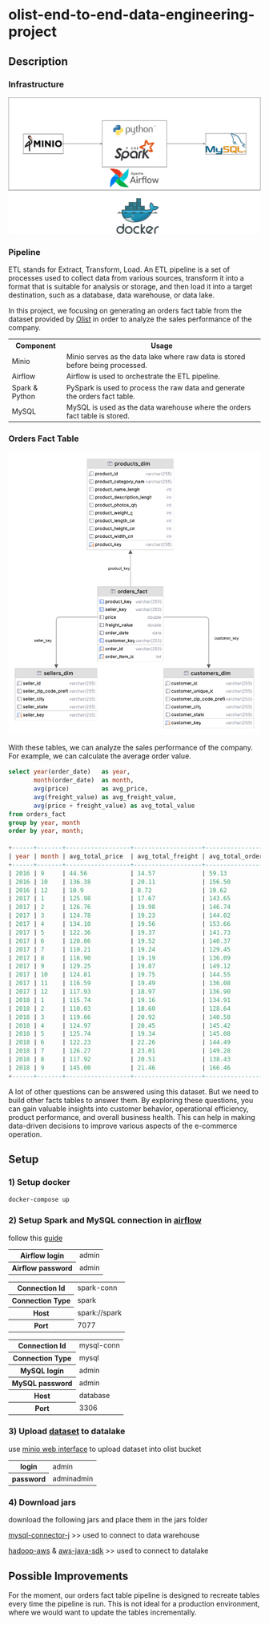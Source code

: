 # olist-end-to-end-data-engineering-project

## Description

### Infrastructure

<img src="images/olist-architecture.drawio.svg">

### Pipeline

ETL stands for Extract, Transform, Load. An ETL pipeline is a set of processes used to collect data from various
sources, transform it into a format that is suitable for analysis or storage, and then load it into a target
destination, such as a database, data warehouse, or data lake.

In this project, we focusing on generating an orders fact table from the dataset provided
by [Olist](https://www.kaggle.com/olistbr/brazilian-ecommerce) in order to analyze the sales performance of the company.

<table>
    <tr>
        <th>Component</th>
        <th>Usage</th>
    </tr>
    <tr>
        <td>Minio</td>
        <td>Minio serves as the data lake where raw data is stored before being processed.</td>
    </tr>
    <tr>
        <td>Airflow</td>
        <td>Airflow is used to orchestrate the ETL pipeline.</td>
    </tr>
    <tr>
        <td>Spark & Python</td>
        <td>PySpark is used to process the raw data and generate the orders fact table.</td>
    </tr>
    <tr>
        <td>MySQL</td>
        <td>MySQL is used as the data warehouse where the orders fact table is stored.</td>
    </tr>
</table>

### Orders Fact Table

<img src="images/olist_dw.png">

With these tables, we can analyze the sales performance of the company. For example, we can calculate the average order
value.

```sql
select year(order_date)   as year,
       month(order_date)  as month,
       avg(price)         as avg_price,
       avg(freight_value) as avg_freight_value,
       avg(price + freight_value) as avg_total_value
from orders_fact
group by year, month
order by year, month;

+------+-------+------------------+-------------------+------------------+
| year | month | avg_total_price  | avg_total_freight | avg_total_order  |
+------+-------+------------------+-------------------+------------------+
| 2016 | 9     | 44.56            | 14.57             | 59.13            |
| 2016 | 10    | 136.38           | 20.11             | 156.50           |
| 2016 | 12    | 10.9             | 8.72              | 19.62            |
| 2017 | 1     | 125.98           | 17.67             | 143.65           |
| 2017 | 2     | 126.76           | 19.98             | 146.74           |
| 2017 | 3     | 124.78           | 19.23             | 144.02           |
| 2017 | 4     | 134.10           | 19.56             | 153.66           |
| 2017 | 5     | 122.36           | 19.37             | 141.73           |
| 2017 | 6     | 120.86           | 19.52             | 140.37           |
| 2017 | 7     | 110.21           | 19.24             | 129.45           |
| 2017 | 8     | 116.90           | 19.19             | 136.09           |
| 2017 | 9     | 129.25           | 19.87             | 149.12           |
| 2017 | 10    | 124.81           | 19.75             | 144.55           |
| 2017 | 11    | 116.59           | 19.49             | 136.08           |
| 2017 | 12    | 117.93           | 18.97             | 136.90           |
| 2018 | 1     | 115.74           | 19.16             | 134.91           |
| 2018 | 2     | 110.03           | 18.60             | 128.64           |
| 2018 | 3     | 119.66           | 20.92             | 140.58           |
| 2018 | 4     | 124.97           | 20.45             | 145.42           |
| 2018 | 5     | 125.74           | 19.34             | 145.08           |
| 2018 | 6     | 122.23           | 22.26             | 144.49           |
| 2018 | 7     | 126.27           | 23.01             | 149.28           |
| 2018 | 8     | 117.92           | 20.51             | 138.43           |
| 2018 | 9     | 145.00           | 21.46             | 166.46           |
+------+-------+------------------+-------------------+------------------+
```

A lot of other questions can be answered using this dataset. But we need to build other facts tables to answer them.
By exploring these questions, you can gain valuable insights into customer behavior, operational efficiency, product
performance, and overall business health. This can help in making data-driven decisions to improve various aspects of
the e-commerce operation.

## Setup

### 1) Setup docker

```bash
docker-compose up
```

### 2) Setup Spark and MySQL connection in [airflow](http://localhost:8080/home)

follow
this [guide](https://airflow.apache.org/docs/apache-airflow/stable/howto/connection.html#creating-a-connection-with-the-ui)

<table>
  <tr>
    <th>Airflow login</th>
    <td>admin</td>
  </tr>
  <tr>
    <th>Airflow password</th>
    <td>admin</td>
  </tr>
</table>

<table>
  <tr>
    <th>Connection Id</th>
    <td>spark-conn</td>
  </tr>
  <tr>
    <th>Connection Type</th>
    <td>spark</td>
  </tr>
  <tr>
    <th>Host</th>
    <td>spark://spark</td>
  </tr>
  <tr>
    <th>Port</th>
    <td>7077</td>
  </tr>
</table>

<table>
    <tr>
        <th>Connection Id</th>
        <td>mysql-conn</td>
    </tr>
    <tr>
        <th>Connection Type</th>
        <td>mysql</td>
    </tr>
    <tr>
        <th>MySQL login</th>
        <td>admin</td>
    </tr>
    <tr>
        <th>MySQL password</th>
        <td>admin</td>
    </tr>
    <tr>
        <th>Host</th>
        <td>database</td>
    </tr>
    <tr>
        <th>Port</th>
        <td>3306</td>
    </tr>
</table>

### 3) Upload [dataset](https://www.kaggle.com/datasets/olistbr/brazilian-ecommerce) to datalake

use [minio web interface](http://localhost:9000) to upload dataset into olist bucket
<table>
  <tr>
    <th>login</th>
    <td>admin</td>
  </tr>
  <tr>
    <th>password</th>
    <td>adminadmin</td>
  </tr>
</table>

### 4) Download jars

download the following jars and place them in the jars folder

[mysql-connector-j](https://repo.maven.apache.org/maven2/com/mysql/mysql-connector-j/8.4.0/mysql-connector-j-8.4.0.jar) >>
used to connect to data warehouse

[hadoop-aws](https://repo.maven.apache.org/maven2/org/apache/hadoop/hadoop-aws/3.3.4/hadoop-aws-3.3.4.jar) & [aws-java-sdk](https://repo.maven.apache.org/maven2/com/amazonaws/aws-java-sdk-bundle/1.12.262/aws-java-sdk-bundle-1.12.262.jar) >>
used to connect to datalake

## Possible Improvements

For the moment, our orders fact table pipeline is designed to recreate tables every time the pipeline is run. This is not ideal for a production environment, where we would want to update the tables incrementally. 